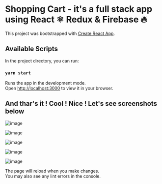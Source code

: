 # Shopping Cart - it's a full stack app using React ⚛️ Redux & Firebase 🔥
This project was bootstrapped with [Create React App](https://github.com/facebook/create-react-app).

## Available Scripts

In the project directory, you can run:

### `yarn start`

Runs the app in the development mode.\
Open [http://localhost:3000](http://localhost:3000) to view it in your browser.

## And thar's it ! Cool ! Nice ! Let's see screenshots below

![image](https://i.ibb.co/ftS3shj/11.png)

![image](https://i.ibb.co/F4BD219/14.png)

![image](https://i.ibb.co/r6Zn2z5/12.png)

![image](https://i.ibb.co/pdbcM9d/13.png)

![image](https://i.ibb.co/6FqxmV8/15.png)

The page will reload when you make changes.\
You may also see any lint errors in the console.
